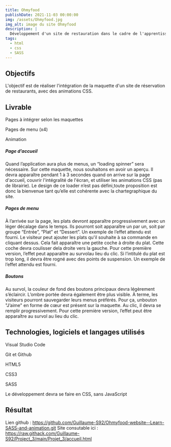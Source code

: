 ```yaml
---
title: Ohmyfood
publishDate: 2021-11-03 00:00:00
img: /assets/Ohmyfood.jpg
img_alt: image du site Ohmyfood
description: |
  Développement d'un site de restauration dans le cadre de l'apprentissage de SASS et des animations.
tags:
  - html
  - css
  - SASS
---
```

## Objectifs

L'objectif est de réaliser l'intégration de la maquette d'un site de réservation de restaurants, avec des animations CSS.

## Livrable

Pages à intégrer selon les maquettes

Pages de menu (x4)

Animation

##### Page d’accueil

Quand l’application aura plus de menus, un “loading spinner” sera nécessaire. Sur cette maquette, nous souhaitons en avoir un aperçu. Il devra apparaître pendant 1 à 3 secondes quand on arrive sur la page d'accueil, couvrir l'intégralité de l'écran, et utiliser les animations CSS (pas de librairie). Le design de ce loader n’est pas défini,toute proposition est donc la bienvenue tant qu’elle est cohérente avec la chartegraphique du site.

##### Pages de menu

À l’arrivée sur la page, les plats devront apparaître progressivement avec un léger décalage dans le temps. Ils pourront soit apparaître un par un, soit par groupe “Entrée”, “Plat” et “Dessert”. Un exemple de l’effet attendu est fourni. Le visiteur peut ajouter les plats qu'il souhaite à sa commande en cliquant dessus. Cela fait apparaître une petite coche à droite du plat. Cette coche devra coulisser dela droite vers la gauche. Pour cette première version, l’effet peut apparaître au survolau lieu du clic. Si l’intitulé du plat est trop long, il devra être rogné avec des points de suspension. Un exemple de l’effet attendu est fourni.

##### Boutons

Au survol, la couleur de fond des boutons principaux devra légèrement s’éclaircir. L’ombre portée devra également être plus visible. À terme, les visiteurs pourront sauvegarder leurs menus préférés. Pour ça, unbouton "J’aime" en forme de cœur est présent sur la maquette. Au clic, il devra se remplir progressivement. Pour cette première version, l’effet peut être apparaître au survol au lieu du clic.

## Technologies, logiciels et langages utilisés


Visual Studio Code


Git et Github


HTML5


CSS3


SASS


Le développement devra se faire en CSS, sans JavaScript

## Résultat

Lien github : https://github.com/Guillaume-S92/Ohmyfood-website--Learn-SASS-and-animation.git
Site consutable ici : https://raw.githack.com/Guillaume-S92/Project_3/main/Projet_3/accueil.html
